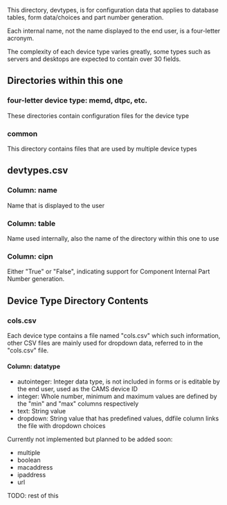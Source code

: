 This directory, devtypes, is for configuration data that applies to database tables, form data/choices and part number generation. 

Each internal name, not the name displayed to the end user, is a four-letter acronym.

The complexity of each device type varies greatly, some types such as servers and desktops are expected to contain over 30 fields.

## Directories within this one

### four-letter device type: memd, dtpc, etc.
These directories contain configuration files for the device type

### common
This directory contains files that are used by multiple device types


## devtypes.csv

### Column: name
Name that is displayed to the user

### Column: table
Name used internally, also the name of the directory within this one to use

### Column: cipn
Either "True" or "False", indicating support for Component Internal Part Number generation.

## Device Type Directory Contents

### cols.csv
Each device type contains a file named "cols.csv" which such information, other CSV files are mainly used for dropdown data, referred to in the "cols.csv" file.

#### Column: datatype

- autointeger: Integer data type, is not included in forms or is editable by the end user, used as the CAMS device ID
- integer: Whole number, minimum and maximum values are defined by the "min" and "max" columns respectively
- text: String value
- dropdown: String value that has predefined values, ddfile column links the file with dropdown choices

Currently not implemented but planned to be added soon:

- multiple
- boolean
- macaddress
- ipaddress
- url

TODO: rest of this
